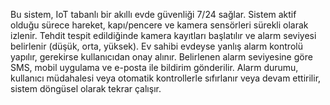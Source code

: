 Bu sistem, IoT tabanlı bir akıllı evde güvenliği 7/24 sağlar. Sistem aktif olduğu sürece hareket, kapı/pencere ve kamera sensörleri sürekli olarak izlenir. Tehdit tespit edildiğinde kamera kayıtları başlatılır ve alarm seviyesi belirlenir (düşük, orta, yüksek). Ev sahibi evdeyse yanlış alarm kontrolü yapılır, gerekirse kullanıcıdan onay alınır. Belirlenen alarm seviyesine göre SMS, mobil uygulama ve e-posta ile bildirim gönderilir. Alarm durumu, kullanıcı müdahalesi veya otomatik kontrollerle sıfırlanır veya devam ettirilir, sistem döngüsel olarak tekrar çalışır.

